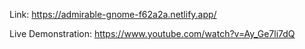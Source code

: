 Link: https://admirable-gnome-f62a2a.netlify.app/

Live Demonstration: https://www.youtube.com/watch?v=Ay_Ge7li7dQ
